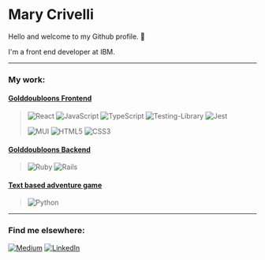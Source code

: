 # Mary Crivelli 
Hello and welcome to my Github profile. 👋

I'm a front end developer at IBM.

---

### My work:

#### [Golddoubloons Frontend](https://github.com/marycriv/goldoubloons-frontend-2022)

> ![React](https://img.shields.io/badge/react-%2320232a.svg?style=for-the-badge&logo=react&logoColor=%2361DAFB) ![JavaScript](https://img.shields.io/badge/javascript-%23323330.svg?style=for-the-badge&logo=javascript&logoColor=%23F7DF1E) ![TypeScript](https://img.shields.io/badge/typescript-%23007ACC.svg?style=for-the-badge&logo=typescript&logoColor=white) ![Testing-Library](https://img.shields.io/badge/-TestingLibrary-%23E33332?style=for-the-badge&logo=testing-library&logoColor=white) ![Jest](https://img.shields.io/badge/-jest-%23C21325?style=for-the-badge&logo=jest&logoColor=white)
>
> ![MUI](https://img.shields.io/badge/MUI-%230081CB.svg?style=for-the-badge&logo=mui&logoColor=white) ![HTML5](https://img.shields.io/badge/html5-%23E34F26.svg?style=for-the-badge&logo=html5&logoColor=white) ![CSS3](https://img.shields.io/badge/css3-%231572B6.svg?style=for-the-badge&logo=css3&logoColor=white)

#### [Golddoubloons Backend](https://github.com/marycriv/jeff-goldoubloons-backend-2022)
> ![Ruby](https://img.shields.io/badge/ruby-%23CC342D.svg?style=for-the-badge&logo=ruby&logoColor=white) ![Rails](https://img.shields.io/badge/rails-%23CC0000.svg?style=for-the-badge&logo=ruby-on-rails&logoColor=white)

#### [Text based adventure game](https://github.com/marycriv/text-based-adventure-game)
> ![Python](https://img.shields.io/badge/python-3670A0?style=for-the-badge&logo=python&logoColor=ffdd54)

---

### Find me elsewhere:
[![Medium](https://img.shields.io/badge/Medium-12100E?style=for-the-badge&logo=medium&logoColor=white)](https://medium.com/@marycriv) [![LinkedIn](https://img.shields.io/badge/linkedin-%230077B5.svg?style=for-the-badge&logo=linkedin&logoColor=white)](https://www.linkedin.com/in/mary-crivelli/)